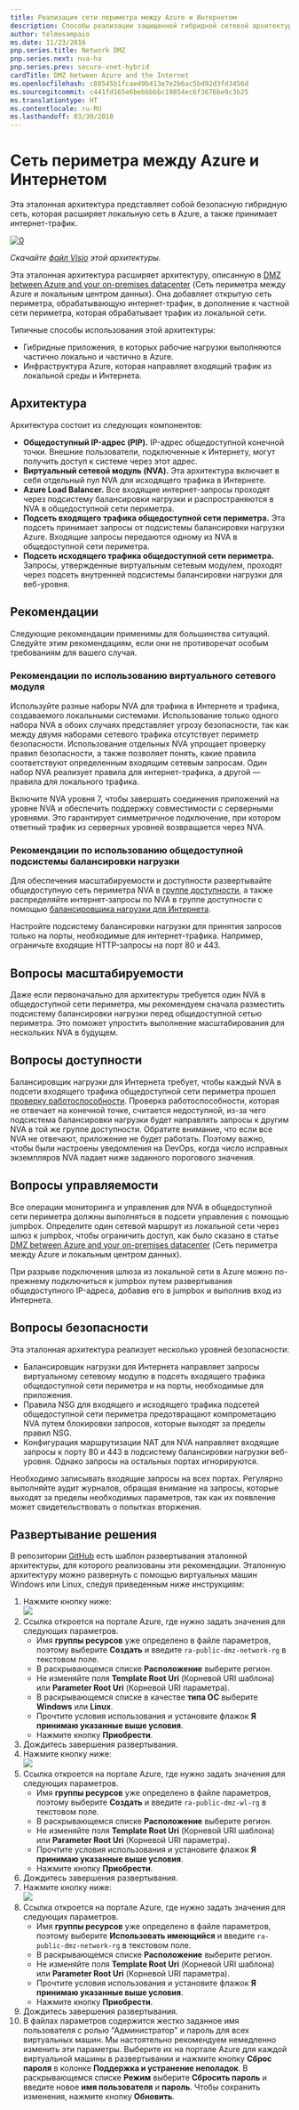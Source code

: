 ```yaml
---
title: Реализация сети периметра между Azure и Интернетом
description: Способы реализации защищенной гибридной сетевой архитектуры с доступом к Интернету в Azure.
author: telmosampaio
ms.date: 11/23/2016
pnp.series.title: Network DMZ
pnp.series.next: nva-ha
pnp.series.prev: secure-vnet-hybrid
cardTitle: DMZ between Azure and the Internet
ms.openlocfilehash: c88545b1fcae49b413e7e2b6ac5bd92d3fd3456d
ms.sourcegitcommit: c441fd165e6bebbbbbc19854ec6f3676be9c3b25
ms.translationtype: HT
ms.contentlocale: ru-RU
ms.lasthandoff: 03/30/2018
---
```

# <a name="dmz-between-azure-and-the-internet"></a>Сеть периметра между Azure и Интернетом

Эта эталонная архитектура представляет собой безопасную гибридную сеть, которая расширяет локальную сеть в Azure, а также принимает интернет-трафик. 

[![0]][0] 

*Скачайте [файл Visio][visio-download] этой архитектуры.*

Эта эталонная архитектура расширяет архитектуру, описанную в [DMZ between Azure and your on-premises datacenter][implementing-a-secure-hybrid-network-architecture] (Сеть периметра между Azure и локальным центром данных). Она добавляет открытую сеть периметра, обрабатывающую интернет-трафик, в дополнение к частной сети периметра, которая обрабатывает трафик из локальной сети. 

Типичные способы использования этой архитектуры:

* Гибридные приложения, в которых рабочие нагрузки выполняются частично локально и частично в Azure.
* Инфраструктура Azure, которая направляет входящий трафик из локальной среды и Интернета.

## <a name="architecture"></a>Архитектура

Архитектура состоит из следующих компонентов:

* **Общедоступный IP-адрес (PIP).** IP-адрес общедоступной конечной точки. Внешние пользователи, подключенные к Интернету, могут получить доступ к системе через этот адрес.
* **Виртуальный сетевой модуль (NVA).** Эта архитектура включает в себя отдельный пул NVA для исходящего трафика в Интернете.
* **Azure Load Balancer.** Все входящие интернет-запросы проходят через подсистему балансировки нагрузки и распространяются в NVA в общедоступной сети периметра.
* **Подсеть входящего трафика общедоступной сети периметра.** Эта подсеть принимает запросы от подсистемы балансировки нагрузки Azure. Входящие запросы передаются одному из NVA в общедоступной сети периметра.
* **Подсеть исходящего трафика общедоступной сети периметра.** Запросы, утвержденные виртуальным сетевым модулем, проходят через подсеть внутренней подсистемы балансировки нагрузки для веб-уровня.

## <a name="recommendations"></a>Рекомендации

Следующие рекомендации применимы для большинства ситуаций. Следуйте этим рекомендациям, если они не противоречат особым требованиям для вашего случая. 

### <a name="nva-recommendations"></a>Рекомендации по использованию виртуального сетевого модуля

Используйте разные наборы NVA для трафика в Интернете и трафика, создаваемого локальными системами. Использование только одного набора NVA в обоих случаях представляет угрозу безопасности, так как между двумя наборами сетевого трафика отсутствует периметр безопасности. Использование отдельных NVA упрощает проверку правил безопасности, а также позволяет понять, какие правила соответствуют определенным входящим сетевым запросам. Один набор NVA реализует правила для интернет-трафика, а другой — правила для локального трафика.

Включите NVA уровня 7, чтобы завершать соединения приложений на уровне NVA и обеспечить поддержку совместимости с серверными уровнями. Это гарантирует симметричное подключение, при котором ответный трафик из серверных уровней возвращается через NVA.  

### <a name="public-load-balancer-recommendations"></a>Рекомендации по использованию общедоступной подсистемы балансировки нагрузки

Для обеспечения масштабируемости и доступности развертывайте общедоступную сеть периметра NVA в [группе доступности][availability-set], а также распределяйте интернет-запросы по NVA в группе доступности с помощью [балансировщика нагрузки для Интернета][load-balancer].  

Настройте подсистему балансировки нагрузки для принятия запросов только на порты, необходимые для интернет-трафика. Например, ограничьте входящие HTTP-запросы на порт 80 и 443.

## <a name="scalability-considerations"></a>Вопросы масштабируемости

Даже если первоначально для архитектуры требуется один NVA в общедоступной сети периметра, мы рекомендуем сначала разместить подсистему балансировки нагрузки перед общедоступной сетью периметра. Это поможет упростить выполнение масштабирования для нескольких NVA в будущем.

## <a name="availability-considerations"></a>Вопросы доступности

Балансировщик нагрузки для Интернета требует, чтобы каждый NVA в подсети входящего трафика общедоступной сети периметра прошел [проверку работоспособности][lb-probe]. Проверка работоспособности, которая не отвечает на конечной точке, считается недоступной, из-за чего подсистема балансировки нагрузки будет направлять запросы к другим NVA в той же группе доступности. Обратите внимание, что если все NVA не отвечают, приложение не будет работать. Поэтому важно, чтобы были настроены уведомления на DevOps, когда число исправных экземпляров NVA падает ниже заданного порогового значения.

## <a name="manageability-considerations"></a>Вопросы управляемости

Все операции мониторинга и управления для NVA в общедоступной сети периметра должны выполняться в подсети управления с помощью jumpbox. Определите один сетевой маршрут из локальной сети через шлюз к jumpbox, чтобы ограничить доступ, как было сказано в статье [DMZ between Azure and your on-premises datacenter][implementing-a-secure-hybrid-network-architecture] (Сеть периметра между Azure и локальным центром данных).

При разрыве подключения шлюза из локальной сети в Azure можно по-прежнему подключиться к jumpbox путем развертывания общедоступного IP-адреса, добавив его в jumpbox и выполнив вход из Интернета.

## <a name="security-considerations"></a>Вопросы безопасности

Эта эталонная архитектура реализует несколько уровней безопасности:

* Балансировщик нагрузки для Интернета направляет запросы виртуальному сетевому модулю в подсеть входящего трафика общедоступной сети периметра и на порты, необходимые для приложения.
* Правила NSG для входящего и исходящего трафика подсетей общедоступной сети периметра предотвращают компрометацию NVA путем блокировки запросов, которые выходят за пределы правил NSG.
* Конфигурация маршрутизации NAT для NVA направляет входящие запросы к порту 80 и 443 в подсистему балансировки нагрузки веб-уровня. Однако запросы на остальных портах игнорируются.

Необходимо записывать входящие запросы на всех портах. Регулярно выполняйте аудит журналов, обращая внимание на запросы, которые выходят за пределы необходимых параметров, так как их появление может свидетельствовать о попытках вторжения.

## <a name="solution-deployment"></a>Развертывание решения

В репозитории [GitHub][github-folder] есть шаблон развертывания эталонной архитектуры, для которого реализованы эти рекомендации. Эталонную архитектуру можно развернуть с помощью виртуальных машин Windows или Linux, следуя приведенным ниже инструкциям:

1. Нажмите кнопку ниже:<br><a href="https://portal.azure.com/#create/Microsoft.Template/uri/https%3A%2F%2Fraw.githubusercontent.com%2Fmspnp%2Freference-architectures%2Fmaster%2Fdmz%2Fsecure-vnet-dmz%2FvirtualNetwork.azuredeploy.json" target="_blank"><img src="http://azuredeploy.net/deploybutton.png"/></a>
2. Ссылка откроется на портале Azure, где нужно задать значения для следующих параметров.
   * Имя **группы ресурсов** уже определено в файле параметров, поэтому выберите **Создать** и введите `ra-public-dmz-network-rg` в текстовом поле.
   * В раскрывающемся списке **Расположение** выберите регион.
   * Не изменяйте поля **Template Root Uri** (Корневой URI шаблона) или **Parameter Root Uri** (Корневой URI параметра).
   * В раскрывающемся списке в качестве **типа ОС** выберите **Windows** или **Linux**.
   * Прочтите условия использования и установите флажок **Я принимаю указанные выше условия**.
   * Нажмите кнопку **Приобрести**.
3. Дождитесь завершения развертывания.
4. Нажмите кнопку ниже:<br><a href="https://portal.azure.com/#create/Microsoft.Template/uri/https%3A%2F%2Fraw.githubusercontent.com%2Fmspnp%2Freference-architectures%2Fmaster%2Fdmz%2Fsecure-vnet-dmz%2Fworkload.azuredeploy.json" target="_blank"><img src="http://azuredeploy.net/deploybutton.png"/></a>
5. Ссылка откроется на портале Azure, где нужно задать значения для следующих параметров.
   * Имя **группы ресурсов** уже определено в файле параметров, поэтому выберите **Создать** и введите `ra-public-dmz-wl-rg` в текстовом поле.
   * В раскрывающемся списке **Расположение** выберите регион.
   * Не изменяйте поля **Template Root Uri** (Корневой URI шаблона) или **Parameter Root Uri** (Корневой URI параметра).
   * Прочтите условия использования и установите флажок **Я принимаю указанные выше условия**.
   * Нажмите кнопку **Приобрести**.
6. Дождитесь завершения развертывания.
7. Нажмите кнопку ниже:<br><a href="https://portal.azure.com/#create/Microsoft.Template/uri/https%3A%2F%2Fraw.githubusercontent.com%2Fmspnp%2Freference-architectures%2Fmaster%2Fdmz%2Fsecure-vnet-dmz%2Fsecurity.azuredeploy.json" target="_blank"><img src="http://azuredeploy.net/deploybutton.png"/></a>
8. Ссылка откроется на портале Azure, где нужно задать значения для следующих параметров.
   * Имя **группы ресурсов** уже определено в файле параметров, поэтому выберите **Использовать имеющийся** и введите `ra-public-dmz-network-rg` в текстовом поле.
   * В раскрывающемся списке **Расположение** выберите регион.
   * Не изменяйте поля **Template Root Uri** (Корневой URI шаблона) или **Parameter Root Uri** (Корневой URI параметра).
   * Прочтите условия использования и установите флажок **Я принимаю указанные выше условия**.
   * Нажмите кнопку **Приобрести**.
9. Дождитесь завершения развертывания.
10. В файлах параметров содержится жестко заданное имя пользователя с ролью "Администратор" и пароль для всех виртуальных машин. Мы настоятельно рекомендуем немедленно изменить эти параметры. Выберите их на портале Azure для каждой виртуальной машины в развертывании и нажмите кнопку **Сброс пароля** в колонке **Поддержка и устранение неполадок**. В раскрывающемся списке **Режим** выберите **Сбросить пароль** и введите новое **имя пользователя** и **пароль**. Чтобы сохранить изменения, нажмите кнопку **Обновить**.


[availability-set]: /azure/virtual-machines/virtual-machines-windows-manage-availability
[github-folder]: https://github.com/mspnp/reference-architectures/tree/master/dmz/secure-vnet-dmz

[implementing-a-secure-hybrid-network-architecture]: ./secure-vnet-hybrid.md
[iptables]: https://help.ubuntu.com/community/IptablesHowTo
[lb-probe]: /azure/load-balancer/load-balancer-custom-probe-overview
[load-balancer]: /azure/load-balancer/load-balancer-Internet-overview
[network-security-group]: /azure/virtual-network/virtual-networks-nsg

[visio-download]: https://archcenter.blob.core.windows.net/cdn/dmz-reference-architectures.vsdx


[0]: ./images/dmz-public.png "Архитектура защищенной гибридной сети"

